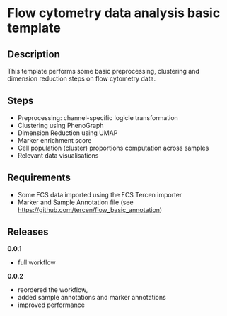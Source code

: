 # Flow cytometry data analysis basic template

## Description

This template performs some basic preprocessing, clustering and dimension reduction steps 
on flow cytometry data.

## Steps

* Preprocessing: channel-specific logicle transformation
* Clustering using PhenoGraph
* Dimension Reduction using UMAP
* Marker enrichment score
* Cell population (cluster) proportions computation across samples
* Relevant data visualisations

## Requirements

* Some FCS data imported using the FCS Tercen importer
* Marker and Sample Annotation file (see https://github.com/tercen/flow_basic_annotation)

## Releases

__0.0.1__

* full workflow  

__0.0.2__

* reordered the workflow,
* added sample annotations and marker annotations
* improved performance